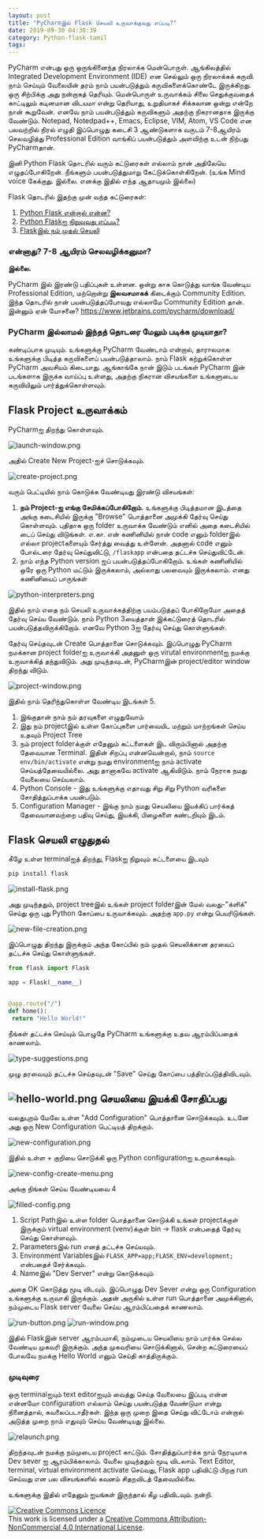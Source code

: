 ```yaml
---
layout: post
title: "PyCharmஇல் Flask செயலி உருவாக்குவது எப்படி?"
date: 2019-09-30 04:30:39
category: Python-flask-tamil
tags: 
---
```

PyCharm என்பது ஒரு ஒருங்கினைந்த நிரலாக்க மென்பொருள். ஆங்கிலத்தில் Integrated Development Environment (IDE) என செல்லும் ஒரு நிரலாக்கக் கருவி. நாம் செய்யும் வேலையின் தரம் நாம் பயன்படுத்தும் கருவிகளைக்கொண்டே இருக்கிறது. ஒரு சிற்பிக்கு அது நன்றாகத் தெரியும். மென்பொருள் உருவாக்கம் சிலை செதுக்குவதைக் காட்டிலும் கடினமான விடயமா என்று தெரியாது, உறுதியாகச் சிக்கலான ஒன்று என்றே நான் கூறுவேன். எனவே நாம் பயன்படுத்தும் கருவிகளும் அதற்கு நிகரானதாக இருக்கு வேண்டும். Notepad, Notedpad++, Emacs, Eclipse, VIM, Atom, VS Code என பலவற்றில் நிரல் எழுதி இப்பொழுது கடைசி 3 ஆண்டுகளாக வருடம் 7-8ஆயிரம் செலவழித்து Professional Edition வாங்கிப் பயன்படுத்தும் அளவிற்கு உடன் நிற்பது PyCharmதான்.

இனி Python Flask தொடரில் வரும் கட்டுரைகள் எல்லாம் நான் அதிலேயெ எழுதப்போகிறேன். நீங்களும் பயன்படுத்துமாறு கேட்டுக்கொள்கிறேன். (உங்க Mind voice கேக்குது. இல்லை. எனக்கு இதில் எந்த ஆதாயமும் இல்லை)

Flask தொடரில் இதற்கு முன் வந்த கட்டுரைகள்:
1. [Python Flask என்றால் என்ன?](https://arunmozhi.in/2019/09/27/what-is-python-flask/)
2. [Python Flaskஐ நிறுவுவது எப்படி?](https://arunmozhi.in/2019/09/28/python-flask-installation-tamil/)
3. [Flaskஇல் நம் முதல் செயலி](https://arunmozhi.in/2019/09/29/flask-first-application-tamil/)
### என்னாது? 7-8 ஆயிரம் செலவழிக்கனுமா?


**இல்லை.**

PyCharm இல் இரண்டு பதிப்புகள் உள்ளன. ஒன்று காசு கொடுத்து வாங்க வேண்டிய Professional Edition, மற்றொன்று **இலவசமாகக்** கிடைக்கும் Community Edition. இந்த தொடரில் நான் பயன்படுத்தப்போவது எல்லாமே Community Edition தான். இன்னும் ஏன் யோசனை? https://www.jetbrains.com/pycharm/download/

### PyCharm இல்லாமல் இந்தத் தொடரை மேலும் படிக்க முடியாதா?



கண்டிப்பாக முடியும். உங்களுக்கு PyCharm வேண்டாம் என்றால், தாராலமாக உங்களுக்கு பிடித்த கருவிகளைப் பயன்படுத்தாலாம். நாம் Flask கற்றுக்கொள்ள PyCharm அவசியம் கிடையாது. ஆங்காங்கே நான் இடும் படங்கள் PyCharm இன் படங்களாக இருக்க வாய்ப்பு உள்ளது, அதற்கு நிகரான விசயங்களை உங்களுடைய கருவியிலும் பார்த்துக்கொள்ளவும்.

Flask Project உருவாக்கம்
------------------------



PyCharmஐ திறந்து கொள்ளவும்.

![launch-window.png](/img/wp-content/uploads/2019/09/launch-window.png)

அதில் Create New Project-ஐச் சொடுக்கவும்.

![create-project.png](/img/wp-content/uploads/2019/09/create-project.png)

வரும் பெட்டியில் நாம் கொடுக்க வேண்டியது இரண்டு விசயங்கள்:

1. **நம் Project-ஐ எங்கு சேமிக்கப்போகிறோம்.** உங்களுக்கு பிடித்தமான இடத்தை அங்கு கடைசியில் இருக்கு "Browse" பொத்தானை அமுக்கி தேர்வு செய்து கொள்ளவும். புதிதாக ஒரு folder உருவாக்க வேண்டும் எனில் அதை கடைசியில் டைப் செய்து விடுங்கள். எ.கா. என் கணினியில் நான் code எனும் folderஇல் எல்லா projectகளையும் சேர்த்து வைத்து உள்ளேன். அதனால் code எனும் போல்டரை தேர்வு செய்துவிட்டு, `/flaskapp` என்பதை தட்டச்சு செய்துவிட்டேன்.
2. நாம் எந்த Python version ஐப் பயன்படுத்தப்போகிறோம். உங்கள் கணினியில் ஒரே ஒரு Python மட்டும் இருக்கலாம், அல்லாது பலவையும் இருக்கலாம். எனது கணினியைப் பாருங்கள்


![python-interpreters.png](/img/wp-content/uploads/2019/09/python-interpreters.png)

இதில் நாம் எதை நம் செயலி உருவாக்கத்திற்கு பயம்படுத்தப் போகிறோமோ அதைத் தேர்வு செய்ய வேண்டும். நாம் Python 3யைத்தான் இக்கட்டுரைத் தொடரில் பயன்படுத்தவிருக்கிறோம். எனவே Python 3ஐ தேர்வு செய்து கொள்ளுங்கள்.

தேர்வு செய்தவுடன் Create பொத்தானை சொடுக்கவும். இப்பொழுது PyCharm நமக்கான project folderஐ உருவாக்கி அதனுள் ஒரு virutal environmentஐ நமக்கு உருவாக்கித் தந்துவிடும். அது முடிந்தவுடன், PyCharmஇன் project/editor window திறந்து விடும்.

![project-window.png](/img/wp-content/uploads/2019/09/project-window.png)

இதில் நாம் தெரிந்துகொள்ள வேண்டிய இடங்கள் 5.

1. இங்குதான் நாம் நம் தரவுகளை எழுதுவோம்
2. இது நம் projectஇல் உள்ள கோப்புகளை பார்வையிட மற்றும் மாற்றங்கள் செய்ய உதவும் Project Tree
3. நம் project folderக்குள் எதேனும் கட்டளைகள் இட விரும்பினால் அதற்கு தேவையான Terminal. இதின் சிறப்பு என்னவென்றால், நாம் `source env/bin/activate` என்று நமது environmentஐ நாம் activate செய்யத்தேவையில்லை. அது தானாகவே activate ஆகிவிடும். நாம் நேராக நமது வேலையை செய்யலாம்.
4. Python Console - இது உங்களுக்கு எதாவது சிறு சிறு Python வரிகளை சோதித்துப்பாக்க பயன்படும்.
5. Configuration Manager - இங்கு நாம் நமது செயலியை இயக்கிப் பார்க்கத் தேவையானவற்றை பதிவு செய்து, இயக்கி, பிழைகளை கண்டறியும் இடம்.


Flask செயலி எழுதுதல்
--------------------



கீழே உள்ள terminalஐத் திறந்து, Flaskஐ நிறுவும் கட்டளையை இடவும்

```bash
pip install flask
```

![install-flask.png](/img/wp-content/uploads/2019/09/install-flask.png)

அது முடிந்ததும், project treeஇல் உங்கள் project folderஇன் மேல் வலது-"க்ளிக்" செய்து ஒரு புது Python கோப்பை உருவாக்கவும். அதற்கு `app.py` என்று பெயரிடுங்கள்.

![new-file-creation.png](/img/wp-content/uploads/2019/09/new-file-creation.png)

இப்பொழுது திறந்து இருக்கும் அந்த கோப்பில் நம் முதல் செயலிக்கான தரவைப் தட்டச்சு செய்து கொள்ளுங்கள்.

```py
from flask import Flask

app = Flask(__name__)


@app.route("/")
def home():
 return "Hello World!"
```

நீங்கள் தட்டச்சு செய்யும் பொழுதே PyCharm உங்களுக்கு உதவ ஆரம்பிப்பதைக் காணலாம்.

![type-suggestions.png](/img/wp-content/uploads/2019/09/type-suggestions.png)

முழு தரவையும் தட்டச்சு செய்தவுடன் "Save" செய்து கோப்பை பத்திரப்படுத்திவிடவும்.

![hello-world.png](/img/wp-content/uploads/2019/09/hello-world-1.png)
செயலியை இயக்கி சோதிப்பது
------------------------



வலதுபுறம் மேலே உள்ள "Add Configuration" பொத்தானை சொடுக்கவும். உடனே அது ஒரு New Configuration பெட்டியத் திறக்கும்.

![new-configuration.png](/img/wp-content/uploads/2019/09/new-configuration.png)

இதில் உள்ள + குறியை சொடுக்கி ஒரு Python configurationஐ உருவாக்கவும்.

![new-config-create-menu.png](/img/wp-content/uploads/2019/09/new-config-create-menu.png)

அங்கு நிங்கள் செய்ய வேண்டியவை 4

![filled-config.png](/img/wp-content/uploads/2019/09/filled-config.png)
1. Script Pathஇல் உள்ள folder பொத்தானை சொடுக்கி உங்கள் projectக்குள் இருக்கும் virtual environment (venv)க்குள் bin -> flask என்பதைத் தேர்வு செய்து கொள்ளவும்.
2. Parametersஇல் run எனத் தட்டச்சு செய்யவும்.
3. Environment Variablesஇல் `FLASK_APP=app;FLASK_ENV=development;` என்பதைச் சேர்க்கவும்.
4. Nameஇல் "Dev Server" என்று கொடுக்கவும்



அதை OK கொடுத்து மூடி விடவும். இப்பொழுது Dev Sever என்று ஒரு Configuration உங்களுக்கு உருவாகி இருக்கும். அதன் அருகில் உள்ள run பொத்தானை அமுக்கினால், நம்முடைய Flask server வேலை செய்ய ஆரம்பிப்பதைக் காணலாம்.

![run-button.png](/img/wp-content/uploads/2019/09/run-button.png)
![run-window.png](/img/wp-content/uploads/2019/09/run-window.png)

இதில் Flaskஇன் server ஆரம்பமாகி, நம்முடைய செயலியை நாம் பார்க்க செல்ல வேண்டிய முகவரி இருக்கும். அந்த முகவரியை சொடுக்கினால், சென்ற கட்டுரையைப் போலவே நமக்கு Hello World எனும் செய்தி காத்திருக்கும்.

### முடிவுரை



ஒரு terminalஐயும் text editorஐயும் வைத்து செய்த வேலையை இப்படி என்ன என்னமோ configuration எல்லாம் செய்து பயன்படுத்த வேண்டுமா என்று நினைத்தால், கவலைப்படாதீர்கள். இந்த ஒரு முறை இதை செய்து விட்டோம் என்றால் அடுத்த முறை நாம் எதுவும் செய்ய வேண்டியது இல்லை.

![relaunch.png](/img/wp-content/uploads/2019/09/relaunch.png)

திறந்தவுடன் நமக்கு நம்முடைய project காட்டும். சோதித்துப்பார்க்க நாம் நேரடியாக Dev sever ஐ ஆரம்பிக்காலாம். வேலை முடிந்ததும் மூடி விடலாம். Text Editor, terminal, virtual environment activate செய்வது, Flask app பதிவிட்டு பிறகு run செய்வது என பல விசயங்களில் கவனம் சிதறவிடத் தேவையில்லை.

உங்களுக்கு இதில் எதேனும் ஐயங்கள் இருந்தால் கீழ பதிவிடவும். நன்றி.

[![Creative Commons Licence](https://i.creativecommons.org/l/by-nc/4.0/88x31.png)](http://creativecommons.org/licenses/by-nc/4.0/)  
This work is licensed under a [Creative Commons Attribution-NonCommercial 4.0 International License](http://creativecommons.org/licenses/by-nc/4.0/).
